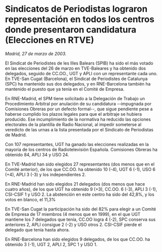 # Sindicatos de Periodistas lograron representación en todos los centros donde presentaron candidatura (Elecciones en RTVE)

*Madrid, 27 de marzo de 2003.*

El Sindicat de Periodistes de les Illes Balears (SPIB) ha sido el más votado en las elecciones del 26 de marzo en TVE-Baleares y ha obtenido dos delegados, seguido de CC.OO., UGT y APLI con un representante cada uno. En TVE-San Cugat (Barcelona), el Sindicat de Periodistes de Catalunya (SPC) ha mantenido sus dos delegados, y en RNE-Barcelona también ha mantenido el puesto que ya tenía en el Comité de Empresa.

En RNE-Madrid, el SPM tiene solicitado a la Delegación de Trabajo un Procedimiento Arbitral por anulación de su candidatura --impugnada por Comisiones Obreras por un defecto formal--, que sigue pendiente pese a haberse cumplido los plazos legales para que el arbitraje se hubiera producido. Ese incumplimiento de la normativa ha reducido las opciones electorales de la plantilla de Radio Nacional, al impedir someterse al veredicto de las urnas a la lista presentada por el Sindicato de Periodistas de Madrid.

Con 107 representantes, UGT ha ganado las elecciones realizadas en la mayoría de los centros de Radiotelevisión Española. Comisiones Obreras ha obtenido 84, APLI 34 y USO 24.

En TVE-Madrid han sido elegidos 27 representantes (dos menos que en el Comité anterior), de los que CC.OO. ha obtenido 10 (-4), UGT 6 (-1), USO 6 (+4), APLI 3 (-3) y los independientes 2.

En RNE-Madrid han sido elegidos 21 delegados (dos menos que hace cuatro años), de los que UGT ha obtenido 9 (+3), CC.OO. 6 (-3), APLI 3 (-1), CSI-CSIF 1 y USO 2. La abstención en este centro ha sido del 42,8%, y los votos en blanco, el 11,3%

En TVE-San Cugat la participación ha sido del 82% para elegir a un Comité de Empresa de 17 miembros (4 menos que en 1999), en el que UGT mantiene los 7 delegados que tenía, CC.OO logra 4 (-2), SPC conserva sus anteriores 2, APLI consigue 2 (-2) y USO otros 2. CSI-CSIF pierde el delegado que tenía hasta ahora.

En RNE-Barcelona han sido elegidos 9 delegados, de los que CC.OO. ha obtenido 3 (-1), UGT 2, APLI 2, SPC 1 y USO 1.
